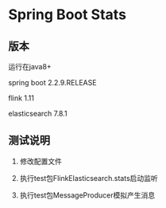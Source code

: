 # Spring Boot Stats

## 版本

运行在java8+

spring boot 2.2.9.RELEASE

flink 1.11

elasticsearch 7.8.1

## 测试说明

1. 修改配置文件

2. 执行test包FlinkElasticsearch.stats启动监听

3. 执行test包MessageProducer模拟产生消息